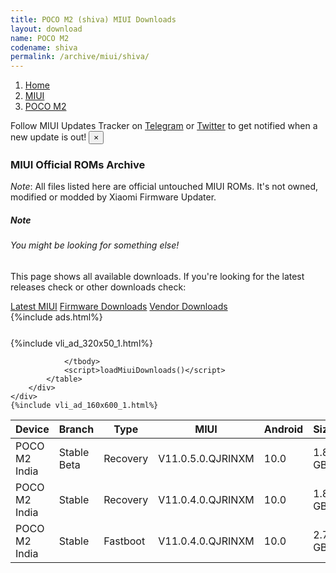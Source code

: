 ```yaml
---
title: POCO M2 (shiva) MIUI Downloads
layout: download
name: POCO M2
codename: shiva
permalink: /archive/miui/shiva/
---
```

<nav aria-label="breadcrumb">
    <ol class="breadcrumb">
        <li class="breadcrumb-item"><a href="/">Home</a></li>
        <li class="breadcrumb-item"><a href="/miui/">MIUI</a></li>
        <li class="breadcrumb-item active" aria-current="page"><a href="/miui/shiva/">POCO M2</a></li>
    </ol>
</nav>
<div class="alert alert-primary alert-dismissible fade show" role="alert">
    Follow MIUI Updates Tracker on <a href="https://t.me/MIUIUpdatesTracker" class="alert-link">Telegram</a>
     or <a href="https://twitter.com/MiFwUpdater" class="alert-link">Twitter</a> to get notified when a new update is out!
    <button type="button" class="close" data-dismiss="alert" aria-label="Close">
        <span aria-hidden="true">&times;</span>
    </button>
</div>

### MIUI Official ROMs Archive
*Note*: All files listed here are official untouched MIUI ROMs. It's not owned, modified or modded by Xiaomi Firmware Updater.
<div class="card">
  <div class="card-body">
    <h5 class="card-title">Note</h5>
    <h6 class="card-subtitle mb-2 text-muted">You might be looking for something else!</h6>
    <p class="card-text">This page shows all available downloads.
     If you're looking for the latest releases check or other downloads check:</p>
    <a href="/miui/shiva/" class="card-link">Latest MIUI</a>
    <a href="/firmware/shiva/" class="card-link">Firmware Downloads</a>
    <a href="/vendor/shiva/" class="card-link">Vendor Downloads</a>
  </div>
</div>
{%include ads.html%}
<div class="row justify-content-center">
    <div class="col-10">
        <div class="table-responsive-md" style="margin-top: 25px;">
            {%include vli_ad_320x50_1.html%}
            <table id="miui" class="display dt-responsive nowrap compact table table-striped table-hover table-sm">
                <thead class="thead-dark">
                    <tr>
                        <th data-ref="device">Device</th>
                        <th data-ref="branch">Branch</th>
                        <th data-ref="type">Type</th>
                        <th data-ref="miui">MIUI</th>
                        <th data-ref="android">Android</th>
                        <th data-ref="size">Size</th>
                        <th data-ref="size">Date</th>
                        <th data-ref="link">Link</th>
                    </tr>
                </thead>
                <tbody>
                <tr><td>POCO M2 India</td><td>Stable Beta</td><td>Recovery</td><td>V11.0.5.0.QJRINXM</td><td>10.0</td><td>1.8 GB</td><td>2020-11-18</td><td><a href="/miui/shiva/stable beta/V11.0.5.0.QJRINXM/">Download</a></td></tr>
<tr><td>POCO M2 India</td><td>Stable</td><td>Recovery</td><td>V11.0.4.0.QJRINXM</td><td>10.0</td><td>1.8 GB</td><td>2020-09-17</td><td><a href="/miui/shiva/stable/V11.0.4.0.QJRINXM/">Download</a></td></tr>
<tr><td>POCO M2 India</td><td>Stable</td><td>Fastboot</td><td>V11.0.4.0.QJRINXM</td><td>10.0</td><td>2.7 GB</td><td>2020-09-10</td><td><a href="/miui/shiva/stable/V11.0.4.0.QJRINXM/">Download</a></td></tr>

                </tbody>
                <script>loadMiuiDownloads()</script>
            </table>
        </div>
    </div>
    {%include vli_ad_160x600_1.html%}
</div>
